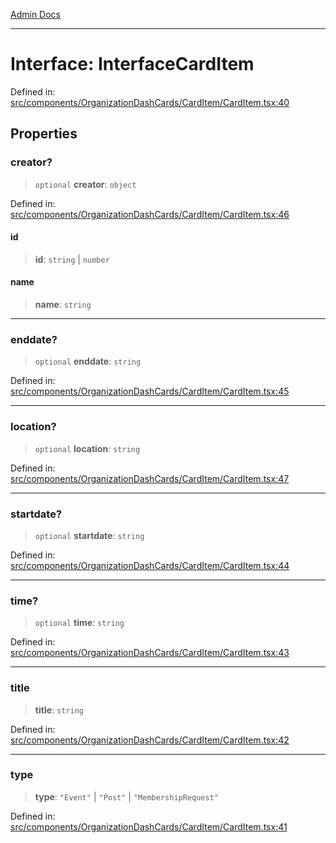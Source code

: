 [Admin Docs](/)

***

# Interface: InterfaceCardItem

Defined in: [src/components/OrganizationDashCards/CardItem/CardItem.tsx:40](https://github.com/PalisadoesFoundation/talawa-admin/blob/main/src/components/OrganizationDashCards/CardItem/CardItem.tsx#L40)

## Properties

### creator?

> `optional` **creator**: `object`

Defined in: [src/components/OrganizationDashCards/CardItem/CardItem.tsx:46](https://github.com/PalisadoesFoundation/talawa-admin/blob/main/src/components/OrganizationDashCards/CardItem/CardItem.tsx#L46)

#### id

> **id**: `string` \| `number`

#### name

> **name**: `string`

***

### enddate?

> `optional` **enddate**: `string`

Defined in: [src/components/OrganizationDashCards/CardItem/CardItem.tsx:45](https://github.com/PalisadoesFoundation/talawa-admin/blob/main/src/components/OrganizationDashCards/CardItem/CardItem.tsx#L45)

***

### location?

> `optional` **location**: `string`

Defined in: [src/components/OrganizationDashCards/CardItem/CardItem.tsx:47](https://github.com/PalisadoesFoundation/talawa-admin/blob/main/src/components/OrganizationDashCards/CardItem/CardItem.tsx#L47)

***

### startdate?

> `optional` **startdate**: `string`

Defined in: [src/components/OrganizationDashCards/CardItem/CardItem.tsx:44](https://github.com/PalisadoesFoundation/talawa-admin/blob/main/src/components/OrganizationDashCards/CardItem/CardItem.tsx#L44)

***

### time?

> `optional` **time**: `string`

Defined in: [src/components/OrganizationDashCards/CardItem/CardItem.tsx:43](https://github.com/PalisadoesFoundation/talawa-admin/blob/main/src/components/OrganizationDashCards/CardItem/CardItem.tsx#L43)

***

### title

> **title**: `string`

Defined in: [src/components/OrganizationDashCards/CardItem/CardItem.tsx:42](https://github.com/PalisadoesFoundation/talawa-admin/blob/main/src/components/OrganizationDashCards/CardItem/CardItem.tsx#L42)

***

### type

> **type**: `"Event"` \| `"Post"` \| `"MembershipRequest"`

Defined in: [src/components/OrganizationDashCards/CardItem/CardItem.tsx:41](https://github.com/PalisadoesFoundation/talawa-admin/blob/main/src/components/OrganizationDashCards/CardItem/CardItem.tsx#L41)
